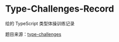 # Type-Challenges-Record

绘的 TypeScript 类型体操训练记录

题目来源：[type-challenges](https://github.com/type-challenges/type-challenges)